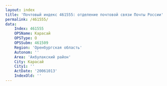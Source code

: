 ```yaml
---
layout: index
title: 'Почтовый индекс 461555: отделение почтовой связи Почты России'
permalink: /461555/
data:
    Index: 461555
    OPSName: Карасай
    OPSType: О
    OPSSubm: 461509
    Region: 'Оренбургская область'
    Autonom: ''
    Area: 'Акбулакский район'
    City: Карасай
    City1: ''
    ActDate: '20061013'
    IndexOld: ''
---
```

